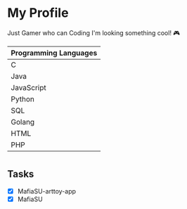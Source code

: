 # My Profile

Just Gamer who can Coding
I'm looking something cool! 🎮

| Programming Languages |
| ----------- |
| C |
| Java |
| JavaScript |
| Python |
| SQL |
| Golang |
| HTML |
| PHP |

#
## Tasks
- [x] MafiaSU-arttoy-app
- [x] MafiaSU
